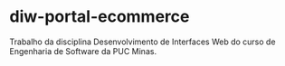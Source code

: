 # diw-portal-ecommerce
Trabalho da disciplina Desenvolvimento de Interfaces Web do curso de Engenharia de Software da PUC Minas.
